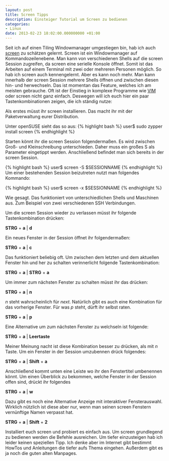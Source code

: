 ```yaml
---
layout: post
title: Screen Tipps
description: Einsteiger Tutorial um Screen zu bedienen
categories:
- Linux
date: 2013-02-23 18:02:00.000000000 +01:00
---
```

Seit ich auf einen Tiling Windowmanager umgestiegen bin, hab ich auch [screen](http://www.gnu.org/software/screen/) zu schätzen gelernt. Screen ist ein Windowmanager auf Kommandozeilenebene. Man kann von verschiedenen Shells auf die screen Session zugreifen, da screen eine serielle Konsole öffnet. Somit ist das Arbeiten auf einem Terminal mit zwei oder mehreren Personen möglich. So hab ich screen auch kennengelernt.
Aber es kann noch mehr. Man kann innerhalb der screen Session mehrere Shells öffnen und zwischen diesen hin- und herwechseln. Das ist momentan das Feature, welches ich am meisten gebrauche. Oft ist der Einstieg in komplexe Programme wie [VIM](http://www.vim.org/) oder screen nicht ganz einfach. Deswegen will ich euch hier ein paar Tastenkombinationen zeigen, die ich ständig nutze:

Als erstes müsst ihr screen installieren. Das macht ihr mit der Paketverwaltung eurer Distribution. 

Unter openSUSE sieht das so aus:
{% highlight bash %}
user$ sudo zypper install screen
{% endhighlight %}

Starten könnt ihr die screen Session folgendermaßen. Es wird zwischen Groß- und Kleinschreibung unterschieden. Daher muss ein großes S als Parameter eingetippt werden. Anschließend befindet man sich bereits in der screen Session.

{% highlight bash %}
user$ screen -S $SESSIONNAME
{% endhighlight %}
Um einer bestehenden Session beizutreten nutzt man folgendes Kommando:

{% highlight bash %}
user$ screen -x $SESSIONNAME
{% endhighlight %}

Wie gesagt. Das funktioniert von unterschiedlichen Shells und Maschinen aus. Zum Beispiel von zwei verschiedenen SSH Verbindungen.

Um die screen Session wieder zu verlassen müsst ihr folgende Tastenkombination drücken:

**STRG** + **a** &#124; **d**

Ein neues Fenster in der Session öffnet ihr folgendermaßen:

**STRG** + **a** &#124; **c**

Das funktioniert beliebig oft. Um zwischen dem letzten und dem aktuellen Fenster hin und her zu schalten verinnerlicht folgende Tastenkombination: 

**STRG** + **a** &#124; **STRG** + **a**

Um immer zum nächsten Fenster zu schalten müsst ihr das drücken:

**STRG** + **a** &#124;  **n**

*n* steht wahrscheinlich für *next*.  Natürlich gibt es auch eine Kombination für das vorherige Fenster. Für was *p* steht, dürft ihr selbst raten.

**STRG** + **a** &#124;  **p**

Eine Alternative um zum nächsten Fenster zu welchseln ist folgende:

**STRG** + **a** &#124;  **Leertaste**

Meiner Meinung nacht ist diese Kombination besser zu drücken, als mit *n* Taste.
Um ein Fenster in der Session umzubennen drück folgendes:

**STRG** + **a** &#124; **Shift** + **a**

Anschließend kommt unten eine Leiste wo ihr den Fenstertitel umbenennen könnt.
Um einen Überblick zu bekommen, welche Fenster in der Session offen sind, drückt ihr folgendes

**STRG** + **a** &#124;  **w**

Dazu gibt es noch eine Alternative Anzeige mit interaktiver Fensterauswahl. Wirklich nützlich ist diese aber nur, wenn man seinen screen Fenstern vernünftige Namen verpasst hat.

**STRG** + **a** &#124; **Shift** + **2**

Installiert euch screen und probiert es einfach aus. Um screen grundlegend zu bedienen werden die Befehle ausreichen. Um tiefer einzusteigen hab ich leider keinen speziellen Tipp. Ich denke aber im Internet gibt bestimmt HowTos und Anleitungen die tiefer aufs Thema eingehen. Außerdem gibt es ja noch die guten alten Manpages.
